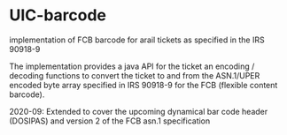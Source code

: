 # UIC-barcode
implementation of FCB barcode for arail tickets as specified in the IRS 90918-9

The implementation provides a java API for the ticket an encoding / decoding functions to convert 
the ticket to and from the ASN.1/UPER encoded byte array specified in IRS 90918-9 for the FCB (flexible content barcode).

2020-09: Extended to cover the upcoming dynamical bar code header (DOSIPAS) and version 2 of the FCB asn.1 specification
